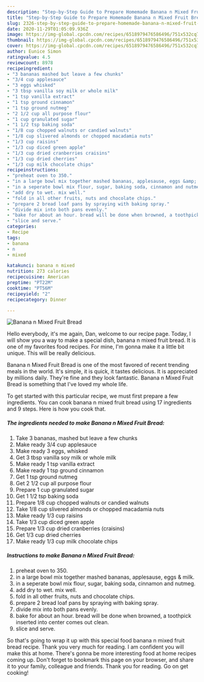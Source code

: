 ```yaml
---
description: "Step-by-Step Guide to Prepare Homemade Banana n Mixed Fruit Bread"
title: "Step-by-Step Guide to Prepare Homemade Banana n Mixed Fruit Bread"
slug: 2326-step-by-step-guide-to-prepare-homemade-banana-n-mixed-fruit-bread
date: 2020-11-29T01:05:09.936Z
image: https://img-global.cpcdn.com/recipes/6518979476586496/751x532cq70/banana-n-mixed-fruit-bread-recipe-main-photo.jpg
thumbnail: https://img-global.cpcdn.com/recipes/6518979476586496/751x532cq70/banana-n-mixed-fruit-bread-recipe-main-photo.jpg
cover: https://img-global.cpcdn.com/recipes/6518979476586496/751x532cq70/banana-n-mixed-fruit-bread-recipe-main-photo.jpg
author: Eunice Simon
ratingvalue: 4.5
reviewcount: 8978
recipeingredient:
- "3 bananas mashed but leave a few chunks"
- "3/4 cup applesauce"
- "3 eggs whisked"
- "3 tbsp vanilla soy milk or whole milk"
- "1 tsp vanilla extract"
- "1 tsp ground cinnamon"
- "1 tsp ground nutmeg"
- "2 1/2 cup all purpose flour"
- "1 cup granulated sugar"
- "1 1/2 tsp baking soda"
- "1/8 cup chopped walnuts or candied walnuts"
- "1/8 cup slivered almonds or chopped macadamia nuts"
- "1/3 cup raisins"
- "1/3 cup diced green apple"
- "1/3 cup dried cranberries craisins"
- "1/3 cup dried cherries"
- "1/3 cup milk chocolate chips"
recipeinstructions:
- "preheat oven to 350."
- "in a large bowl mix together mashed bananas, applesause, eggs &amp; milk."
- "in a seperate bowl mix flour, sugar, baking soda, cinnamon and nutmeg."
- "add dry to wet. mix well."
- "fold in all other fruits, nuts and chocolate chips."
- "prepare 2 bread loaf pans by spraying with baking spray."
- "divide mix into both pans evenly."
- "bake for about an hour. bread will be done when browned, a toothpick inserted into center comes out clean."
- "slice and serve."
categories:
- Recipe
tags:
- banana
- n
- mixed

katakunci: banana n mixed 
nutrition: 273 calories
recipecuisine: American
preptime: "PT22M"
cooktime: "PT56M"
recipeyield: "2"
recipecategory: Dinner

---
```



![Banana n Mixed Fruit Bread](https://img-global.cpcdn.com/recipes/6518979476586496/751x532cq70/banana-n-mixed-fruit-bread-recipe-main-photo.jpg)

Hello everybody, it's me again, Dan, welcome to our recipe page. Today, I will show you a way to make a special dish, banana n mixed fruit bread. It is one of my favorites food recipes. For mine, I'm gonna make it a little bit unique. This will be really delicious.



Banana n Mixed Fruit Bread is one of the most favored of recent trending meals in the world. It's simple, it is quick, it tastes delicious. It is appreciated by millions daily. They're fine and they look fantastic. Banana n Mixed Fruit Bread is something that I've loved my whole life.


To get started with this particular recipe, we must first prepare a few ingredients. You can cook banana n mixed fruit bread using 17 ingredients and 9 steps. Here is how you cook that.

<!--inarticleads1-->

##### The ingredients needed to make Banana n Mixed Fruit Bread:

1. Take 3 bananas, mashed but leave a few chunks
1. Make ready 3/4 cup applesauce
1. Make ready 3 eggs, whisked
1. Get 3 tbsp vanilla soy milk or whole milk
1. Make ready 1 tsp vanilla extract
1. Make ready 1 tsp ground cinnamon
1. Get 1 tsp ground nutmeg
1. Get 2 1/2 cup all purpose flour
1. Prepare 1 cup granulated sugar
1. Get 1 1/2 tsp baking soda
1. Prepare 1/8 cup chopped walnuts or candied walnuts
1. Take 1/8 cup slivered almonds or chopped macadamia nuts
1. Make ready 1/3 cup raisins
1. Take 1/3 cup diced green apple
1. Prepare 1/3 cup dried cranberries (craisins)
1. Get 1/3 cup dried cherries
1. Make ready 1/3 cup milk chocolate chips




<!--inarticleads2-->

##### Instructions to make Banana n Mixed Fruit Bread:

1. preheat oven to 350.
1. in a large bowl mix together mashed bananas, applesause, eggs &amp; milk.
1. in a seperate bowl mix flour, sugar, baking soda, cinnamon and nutmeg.
1. add dry to wet. mix well.
1. fold in all other fruits, nuts and chocolate chips.
1. prepare 2 bread loaf pans by spraying with baking spray.
1. divide mix into both pans evenly.
1. bake for about an hour. bread will be done when browned, a toothpick inserted into center comes out clean.
1. slice and serve.




So that's going to wrap it up with this special food banana n mixed fruit bread recipe. Thank you very much for reading. I am confident you will make this at home. There's gonna be more interesting food at home recipes coming up. Don't forget to bookmark this page on your browser, and share it to your family, colleague and friends. Thank you for reading. Go on get cooking!
